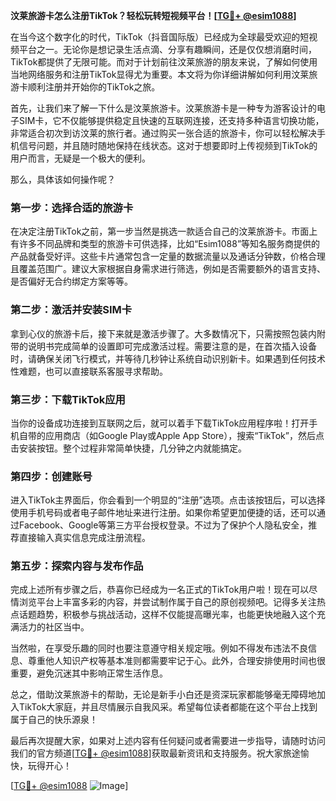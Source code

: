 **汶莱旅游卡怎么注册TikTok？轻松玩转短视频平台！[[TG💪+ @esim1088](https://t.me/s/esim1088)]**

在当今这个数字化的时代，TikTok（抖音国际版）已经成为全球最受欢迎的短视频平台之一。无论你是想记录生活点滴、分享有趣瞬间，还是仅仅想消磨时间，TikTok都提供了无限可能。而对于计划前往汶莱旅游的朋友来说，了解如何使用当地网络服务和注册TikTok显得尤为重要。本文将为你详细讲解如何利用汶莱旅游卡顺利注册并开始你的TikTok之旅。

首先，让我们来了解一下什么是汶莱旅游卡。汶莱旅游卡是一种专为游客设计的电子SIM卡，它不仅能够提供稳定且快速的互联网连接，还支持多种语言切换功能，非常适合初次到访汶莱的旅行者。通过购买一张合适的旅游卡，你可以轻松解决手机信号问题，并且随时随地保持在线状态。这对于想要即时上传视频到TikTok的用户而言，无疑是一个极大的便利。

那么，具体该如何操作呢？

### 第一步：选择合适的旅游卡

在决定注册TikTok之前，第一步当然是挑选一款适合自己的汶莱旅游卡。市面上有许多不同品牌和类型的旅游卡可供选择，比如“Esim1088”等知名服务商提供的产品就备受好评。这些卡片通常包含一定量的数据流量以及通话分钟数，价格合理且覆盖范围广。建议大家根据自身需求进行筛选，例如是否需要额外的语言支持、是否偏好无合约绑定方案等等。

### 第二步：激活并安装SIM卡

拿到心仪的旅游卡后，接下来就是激活步骤了。大多数情况下，只需按照包装内附带的说明书完成简单的设置即可完成激活过程。需要注意的是，在首次插入设备时，请确保关闭飞行模式，并等待几秒钟让系统自动识别新卡。如果遇到任何技术性难题，也可以直接联系客服寻求帮助。

### 第三步：下载TikTok应用

当你的设备成功连接到互联网之后，就可以着手下载TikTok应用程序啦！打开手机自带的应用商店（如Google Play或Apple App Store），搜索“TikTok”，然后点击安装按钮。整个过程非常简单快捷，几分钟之内就能搞定。

### 第四步：创建账号

进入TikTok主界面后，你会看到一个明显的“注册”选项。点击该按钮后，可以选择使用手机号码或者电子邮件地址来进行注册。如果你希望更加便捷的话，还可以通过Facebook、Google等第三方平台授权登录。不过为了保护个人隐私安全，推荐直接输入真实信息完成注册流程。

### 第五步：探索内容与发布作品

完成上述所有步骤之后，恭喜你已经成为一名正式的TikTok用户啦！现在可以尽情浏览平台上丰富多彩的内容，并尝试制作属于自己的原创视频吧。记得多关注热点话题趋势，积极参与挑战活动，这样不仅能提高曝光率，也能更快地融入这个充满活力的社区当中。

当然啦，在享受乐趣的同时也要注意遵守相关规定哦。例如不得发布违法不良信息、尊重他人知识产权等基本准则都需要牢记于心。此外，合理安排使用时间也很重要，避免沉迷其中影响正常生活作息。

总之，借助汶莱旅游卡的帮助，无论是新手小白还是资深玩家都能够毫无障碍地加入TikTok大家庭，并且尽情展示自我风采。希望每位读者都能在这个平台上找到属于自己的快乐源泉！

最后再次提醒大家，如果对上述内容有任何疑问或者需要进一步指导，请随时访问我们的官方频道[[TG💪+ @esim1088](https://t.me/s/esim1088)]获取最新资讯和支持服务。祝大家旅途愉快，玩得开心！

[[TG💪+ @esim1088](https://t.me/s/esim1088) ![Image](https://i.postimg.cc/4NQfJmqS/Snipaste-2025-05-13-00-14-12.png)]